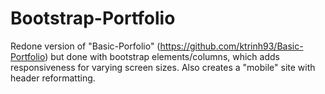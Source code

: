 # Bootstrap-Portfolio

Redone version of "Basic-Porfolio" (https://github.com/ktrinh93/Basic-Portfolio) but done with bootstrap elements/columns, which adds responsiveness for varying screen sizes. Also creates a "mobile" site with header reformatting.

